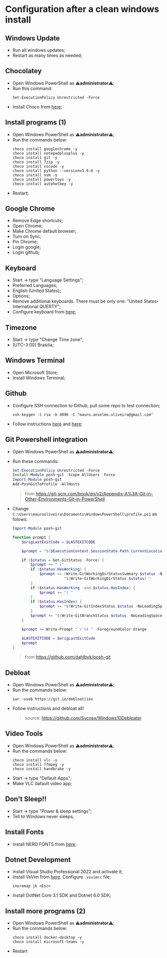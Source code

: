 # Configuration after a clean windows install

## Windows Update

- Run all windows updates;
- Restart as many times as needed;

## Chocolatey

- Open Windows PowerShell as :warning:**administrator**:warning:;
- Run this command:
  ```
  Set-ExecutionPolicy Unrestricted -Force
  ```
- Install Choco from [here](https://chocolatey.org/install);
 
 ## Install programs (1)
 
- Open Windows PowerShell as :warning:**administrator**:warning:;
- Run the commands below:
   ```  
  choco install googlechrome -y
  choco install notepadplusplus -y
  choco install git -y
  choco install 7zip -y
  choco install vscode -y
  choco install python --version=3.9.0 -y
  choco install nvm -y
  choco install powertoys -y
  choco install autohotkey -y
  ```
- Restart;

## Google Chrome

- Remove Edge shortcuts;
- Open Chrome;
- Make Chrome default browser;
- Turn on Sync;
- Pin Chrome;
- Login google;
- Login github;

## Keyboard

- Start -> type "Language Settings";
- Preferred Languages;
- English (United States);
- Options;
- Remove additional keyboards. There must be only one: "United States-International QUERTY";
- Configure keyboard from [here](https://github.com/mauroao/keyboard-layout);

## Timezone

- Start -> type "Change Time zone";
- (UTC-3:00) Brasilia;

## Windows Terminal

- Open Microsoft Store;
- Install Windows Terminal;

## Github

- Configure SSH connection to Github, pull some repo to test connection;
  ```
  ssh-keygen -t rsa -b 4096 -C "mauro.anselmo.oliveira@gmail.com"
  ```
- Follow instructions [here](https://gist.github.com/raduserbanescu/b5c90780a8a0fc17165e2eb42c51d4fe) and [here](https://www.timschaeps.be/post/adding-git-bash-to-windows-terminal/);
  
## Git Powershell integration

- Open Windows PowerShell as :warning:**administrator**:warning:;
- Run these commands:

  ```powershell
  Set-ExecutionPolicy Unrestricted -Force
  Install-Module posh-git -Scope AllUsers -Force
  Import-Module posh-git
  Add-PoshGitToProfile -AllHosts
  ```
  > from https://git-scm.com/book/en/v2/Appendix-A%3A-Git-in-Other-Environments-Git-in-PowerShell 

- Change `C:\Users\maurooliveira\Documents\WindowsPowerShell\profile.ps1` as folows:
  ```powershell
  Import-Module posh-git
  
  function prompt {
      $origLastExitCode = $LASTEXITCODE
  
      $prompt = "$($ExecutionContext.SessionState.Path.CurrentLocation)"
  
      if ($status = Get-GitStatus -Force) {
          $prompt += " ["
          if ($status.HasWorking) {
              $prompt += (Write-GitWorkingDirStatusSummary $status -NoLeadingSpace) +
                         "$(Write-GitWorkingDirStatus $status) "
          }
          if ($status.HasWorking -and $status.HasIndex) {
              $prompt += "| "
          }
          if ($status.HasIndex) {
              $prompt += "$(Write-GitIndexStatus $status -NoLeadingSpace) "
          }
          $prompt += "$(Write-GitBranchStatus $status -NoLeadingSpace)$(Write-GitBranchName $status)]"
      }
  
      $prompt += Write-Prompt "`r`nλ " -ForegroundColor Orange
  
      $LASTEXITCODE = $origLastExitCode
      $prompt
  }
  ```
  > from https://github.com/dahlbyk/posh-git

## Debloat

- Open Windows PowerShell as :warning:**administrator**:warning:;
- Run the commands below:
  ```
  iwr -useb https://git.io/debloat|iex
  ```
- Follow instructions and debloat all!
  > source: https://github.com/Sycnex/Windows10Debloater

## Video Tools

- Open Windows PowerShell as :warning:**administrator**:warning:;
- Run the commands below:
  ```
  choco install vlc -y
  choco install ffmpeg -y
  choco install handbrake -y
  
  ```
- Start -> type "Default Apps";
- Make VLC dafault video app;

## Don't Sleep!!

- Start -> type "Power & sleep settings";
- Tell to Windows never sleeps;

## Install Fonts

- Install NERD FONTS from [here](https://github.com/mauroao/dotfiles/blob/master/fonts);

## Dotnet Development

- Install Visual Studio Professional 2022 and activate it;
- Install VsVim from [here](https://marketplace.visualstudio.com/items?itemName=JaredParMSFT.VsVim2022Preview). Configure `.vsvimrc` file;
  ```
  inoremap jk <Esc>
  ```
- Install DotNet Core 3.1 SDK and Dotnet 6.0 SDK;

## Install more programs (2)
 
- Open Windows PowerShell as :warning:**administrator**:warning:;
- Run the commands below:
  ```
  choco install docker-desktop -y
  choco install microsoft-teams -y 
  ```
- Restart



